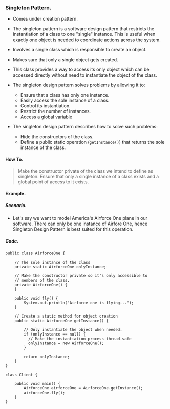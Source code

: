 ### Singleton Pattern.

- Comes under creation pattern.
- The singleton pattern is a software design pattern that restricts the instantiation of a class to one "single" instance. This is useful when exactly one object is needed to coordinate actions across the system.
- Involves a single class which is responsible to create an object.
- Makes sure that only a single object gets created.
- This class provides a way to access its only object which can be accessed directly without need to instantiate the object of the class.

- The singleton design pattern solves problems by allowing it to:

  - Ensure that a class has only one instance.
  - Easily access the sole instance of a class.
  - Control its instantiation.
  - Restrict the number of instances.
  - Access a global variable

- The singleton design pattern describes how to solve such problems:
  - Hide the constructors of the class.
  - Define a public static operation (`getInstance()`) that returns the sole instance of the class.

#### How To.

> Make the constructor private of the class we intend to define as singleton.
> Ensure that only a single instance of a class exists and a global point of access to it exists.

#### Example.

##### Scenario.

- Let's say we want to model America's Airforce One plane in our software. There can only be one instance of Airfore One, hence Singleton Design Pattern is best suited for this operation.

##### Code.

```
public class AirforceOne {

    // The sole instance of the class
    private static AirforceOne onlyInstance;

    // Make the constructor private so it's only accessible to
    // members of the class.
    private AirforceOne() {
    }

    public void fly() {
        System.out.println("Airforce one is flying...");
    }

    // Create a static method for object creation
    public static AirforceOne getInstance() {

        // Only instantiate the object when needed.
        if (onlyInstance == null) {
          // Make the instantiation process thread-safe
          onlyInstance = new AirforceOne();
        }

        return onlyInstance;
    }
}

class Client {

    public void main() {
        AirforceOne airforceOne = AirforceOne.getInstance();
        airforceOne.fly();
    }
}
```
